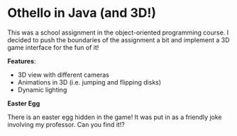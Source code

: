 # Othello in Java (and 3D!)

This was a school assignment in the object-oriented programming course. I decided to push the boundaries of the assignment a bit and implement a 3D game interface for the fun of it!

**Features**:

* 3D view with different cameras
* Animations in 3D (i.e. jumping and flipping disks)
* Dynamic lighting

**Easter Egg**

There is an easter egg hidden in the game! It was put in as a friendly joke involving my professor. Can you find it!?

<img src="oomj-lab2/images/game0.png" alt="" />
